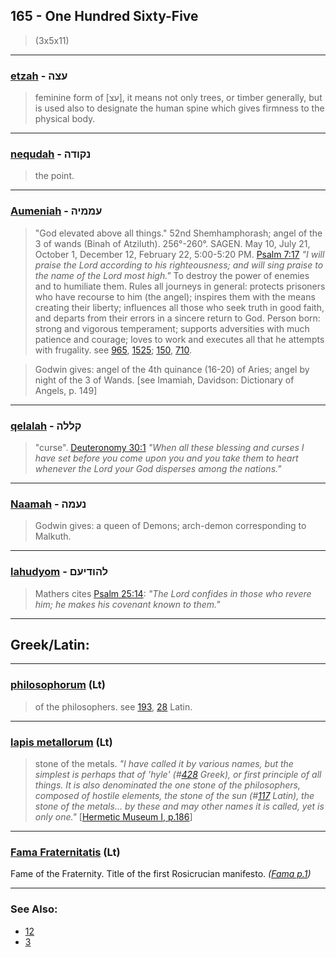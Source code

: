 ## 165 - One Hundred Sixty-Five
> (3x5x11)

---

### [etzah](/keys/OTzH) - עצה
> feminine form of [עצ], it means not only trees, or timber generally, but is used also to designate the human spine which gives firmness to the physical body.

---

### [nequdah](/keys/NQVDH) - נקודה
> the point.

---

### [Aumeniah](/keys/OMMIH) - עממיה
> "God elevated above all things." 52nd Shemhamphorash; angel of the 3 of wands (Binah of Atziluth). 256°-260°. SAGEN. May 10, July 21, October 1, December 12, February 22, 5:00-5:20 PM. [Psalm 7:17](http://biblehub.com/psalms/7-17.htm) *"I will praise the Lord according to his righteousness; and will sing praise to the name of the Lord most high."* To destroy the power of enemies and to humiliate them. Rules all journeys in general: protects prisoners who have recourse to him (the angel); inspires them with the means creating their liberty; influences all those who seek truth in good faith, and departs from their errors in a sincere return to God. Person born: strong and vigorous temperament; supports adversities with much patience and courage; loves to work and executes all that he attempts with frugality. see [965](965), [1525](1525); [150](150), [710](710).

> Godwin gives: angel of the 4th quinance (16-20) of Aries; angel by night of the 3 of Wands. [see Imamiah, Davidson: Dictionary of Angels, p. 149]

---

### [qelalah](/keys/QLLH) - קללה
> "curse". [Deuteronomy 30:1](http://biblehub.com/deuteronomy/30-1.htm) *"When all these blessing and curses I have set before you come upon you and you take them to heart whenever the Lord your God disperses among the nations."*

---

### [Naamah](/keys/NOMH) - נעמה
> Godwin gives: a queen of Demons; arch-demon corresponding to Malkuth.

---

### [lahudyom](/keys/LHVDIOM) - להודיעם
> Mathers cites [Psalm 25:14](http://biblehub.com/psalms/25-14.htm): *"The Lord confides in those who revere him; he makes his covenant known to them."*

---

## Greek/Latin:

---

### [philosophorum](/latin?word=philosophorum) (Lt)
> of the philosophers. see [193](193), [28](28) Latin.

---

### [lapis metallorum](/latin?word=lapis+metallorum) (Lt)
> stone of the metals. *"I have called it by various names, but the simplest is perhaps that of 'hyle' (#[428](428) Greek), or first principle of all things. It is also denominated the one stone of the philosophers, composed of hostile elements, the stone of the sun (#[117](117) Latin), the stone of the metals... by these and may other names it is called, yet is only one."* [[Hermetic Museum I, p.186](https://archive.org/stream/b24927363_0001#page/186)]

---

### [Fama Fraternitatis](/latin?word=Fama+Fraternitatis) (Lt)
Fame of the Fraternity. Title of the first Rosicrucian manifesto. *([Fama p.1](https://archive.org/stream/fameconfessionof00vaug#page/n79))*

---

### See Also:

- [12](12)
- [3](3)

